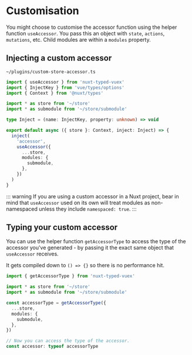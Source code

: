 ---
---

# Customisation

You might choose to customise the accessor function using the helper function `useAccessor`. You pass this an object with `state`, `actions`, `mutations`, etc. Child modules are within a `modules` property.

## Injecting a custom accessor

`~/plugins/custom-store-accessor.ts`

```ts
import { useAccessor } from 'nuxt-typed-vuex'
import { InjectKey } from 'vue/types/options'
import { Context } from '@nuxt/types'

import * as store from '~/store'
import * as submodule from '~/store/submodule'

type Inject = (name: InjectKey, property: unknown) => void

export default async ({ store }: Context, inject: Inject) => {
  inject(
    'accessor',
    useAccessor({
      ...store,
      modules: {
        submodule,
      },
    })
  )
}
```

::: warning
If you are using a custom accessor in a Nuxt project, bear in mind that `useAccessor` used on its own will treat modules as non-namespaced unless they include `namespaced: true`.
:::

## Typing your custom accessor

You can use the helper function `getAccessorType` to access the type of the accessor you've generated - by passing it the exact same object that `useAccessor` receives.

It gets compiled down to `() => {}` so there is no performance hit.

```ts
import { getAccessorType } from 'nuxt-typed-vuex'

import * as store from '~/store'
import * as submodule from '~/store/submodule'

const accessorType = getAccessorType({
  ...store,
  modules: {
    submodule,
  },
})

// Now you can access the type of the accessor.
const accessor: typeof accessorType
```
